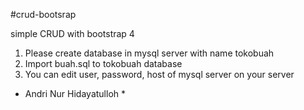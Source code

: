 #crud-bootsrap

simple CRUD with bootstrap 4

1. Please create database in mysql server with name tokobuah
2. Import buah.sql to tokobuah database
3. You can edit user, password, host of mysql server on your server

* Andri Nur Hidayatulloh *